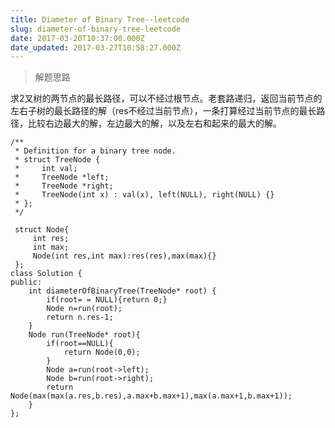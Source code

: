 ```yaml
---
title: Diameter of Binary Tree--leetcode
slug: diameter-of-binary-tree-leetcode
date: 2017-03-20T10:37:00.000Z
date_updated: 2017-03-27T10:58:27.000Z
---
```


> 解题思路

求2叉树的两节点的最长路径，可以不经过根节点。老套路递归，返回当前节点的左右子树的最长路径的解（res不经过当前节点），一条打算经过当前节点的最长路径，比较右边最大的解，左边最大的解，以及左右和起来的最大的解。

    
    /**
     * Definition for a binary tree node.
     * struct TreeNode {
     *     int val;
     *     TreeNode *left;
     *     TreeNode *right;
     *     TreeNode(int x) : val(x), left(NULL), right(NULL) {}
     * };
     */
     
     struct Node{
         int res;
         int max;
         Node(int res,int max):res(res),max(max){}
     };
    class Solution {
    public:
        int diameterOfBinaryTree(TreeNode* root) {
            if(root= = NULL){return 0;}
            Node n=run(root);
            return n.res-1;
        }
        Node run(TreeNode* root){
            if(root==NULL){
                return Node(0,0);
            }
            Node a=run(root->left);
            Node b=run(root->right);
            return Node(max(max(a.res,b.res),a.max+b.max+1),max(a.max+1,b.max+1));
        }
    };
    
